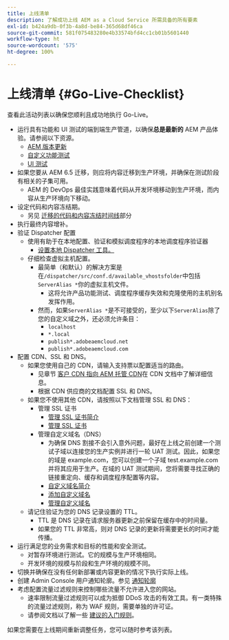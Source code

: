 ```yaml
---
title: 上线清单
description: 了解成功上线 AEM as a Cloud Service 所需具备的所有要素
exl-id: b424a9db-0f3b-4a8d-be84-365d68df46ca
source-git-commit: 581f075483280e4b33574bfd4cc1cb01b5601440
workflow-type: ht
source-wordcount: '575'
ht-degree: 100%

---
```


# 上线清单 {#Go-Live-Checklist}

查看此活动列表以确保您顺利且成功地执行 Go-Live。

* 运行具有功能和 UI 测试的端到端生产管道，以确保&#x200B;**总是最新的** AEM 产品体验。请参阅以下资源。
   * [AEM 版本更新](/help/implementing/deploying/aem-version-updates.md)
   * [自定义功能测试](/help/implementing/cloud-manager/functional-testing.md#custom-functional-testing)
   * [UI 测试](/help/implementing/cloud-manager/ui-testing.md)
* 如果您要从 AEM 6.5 迁移，则应将内容迁移到生产环境，并确保在测试阶段有相关的子集可用。
   * AEM 的 DevOps 最佳实践意味着代码从开发环境移动到生产环境，而内容从生产环境向下移动。
* 设定代码和内容冻结期。
   * 另见 [迁移的代码和内容冻结时间线](#code-content-freeze)部分
* 执行最终内容增补。
* 验证 Dispatcher 配置
   * 使用有助于在本地配置、验证和模拟调度程序的本地调度程序验证器
      * [设置本地 Dispatcher 工具。](https://experienceleague.adobe.com/docs/experience-manager-learn/cloud-service/local-development-environment-set-up/dispatcher-tools.html#prerequisites)
   * 仔细检查虚拟主机配置。
      * 最简单（和默认）的解决方案是在`/dispatcher/src/conf.d/available_vhostsfolder`中包括`ServerAlias *`你的虚拟主机文件。
         * 这将允许产品功能测试、调度程序缓存失效和克隆使用的主机别名发挥作用。
      * 然而，如果`ServerAlias *`是不可接受的，至少以下`ServerAlias`除了您的自定义域之外，还必须允许条目：
         * `localhost`
         * `*.local`
         * `publish*.adobeaemcloud.net`
         * `publish*.adobeaemcloud.com`
* 配置 CDN、SSL 和 DNS。
   * 如果您使用自己的 CDN，请输入支持票以配置适当的路由。
      * 见章节 [客户 CDN 指向 AEM 托管 CDN](/help/implementing/dispatcher/cdn.md#point-to-point-cdn)在 CDN 文档中了解详细信息。
      * 根据 CDN 供应商的文档配置 SSL 和 DNS。
   * 如果您不使用其他 CDN，请按照以下文档管理 SSL 和 DNS：
      * 管理 SSL 证书
         * [管理 SSL 证书简介](/help/implementing/cloud-manager/managing-ssl-certifications/introduction.md)
         * [管理 SSL 证书](/help/implementing/cloud-manager/managing-ssl-certifications/managing-certificates.md)
      * 管理自定义域名（DNS）
         * 为确保 DNS 割接不会引入意外问题，最好在上线之前创建一个测试子域以连接您的生产实例并进行一轮 UAT 测试。因此，如果您的域是 example.com，您可以创建一个子域 test.example.com 并将其应用于生产。在域的 UAT 测试期间，您将需要寻找正确的链接重定向、缓存和调度程序配置等内容。
         * [自定义域名简介](/help/implementing/cloud-manager/custom-domain-names/introduction.md)
         * [添加自定义域名](/help/implementing/cloud-manager/custom-domain-names/add-custom-domain-name.md)
         * [管理自定义域名](/help/implementing/cloud-manager/custom-domain-names/managing-custom-domain-names.md)
   * 请记住验证为您的 DNS 记录设置的 TTL。
      * TTL 是 DNS 记录在请求服务器更新之前保留在缓存中的时间量。
      * 如果您的 TTL 非常高，则对 DNS 记录的更新将需要更长的时间才能传播。
* 运行满足您的业务需求和目标的性能和安全测试。
   * 对暂存环境进行测试。它的规模与生产环境相同。
   * 开发环境的规模与阶段和生产环境的规模不同。
* 切换并确保在没有任何新部署或内容更新的情况下执行实际上线。
* 创建 Admin Console 用户通知轮廓。参见 [通知轮廓](/help/journey-onboarding/notification-profiles.md)
* 考虑配置流量过滤规则来控制哪些流量不允许进入您的网站。
   * 速率限制流量过滤规则可以成为抵御 DDoS 攻击的有效工具。有一类特殊的流量过滤规则，称为 WAF 规则，需要单独的许可证。
   * 请参阅文档以了解一些 [建议的入门规则](/help/security/traffic-filter-rules-including-waf.md#recommended-starter-rules)。

如果您需要在上线期间重新调整任务，您可以随时参考该列表。
